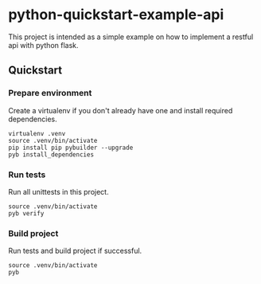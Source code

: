 # python-quickstart-example-api

This project is intended as a simple example on how to implement a restful api with python flask.

## Quickstart

### Prepare environment
Create a virtualenv if you don't already have one and install required dependencies.
```
virtualenv .venv
source .venv/bin/activate
pip install pip pybuilder --upgrade
pyb install_dependencies
```

### Run tests
Run all unittests in this project.
```
source .venv/bin/activate
pyb verify
```

### Build project
Run tests and build project if successful.
```
source .venv/bin/activate
pyb
```